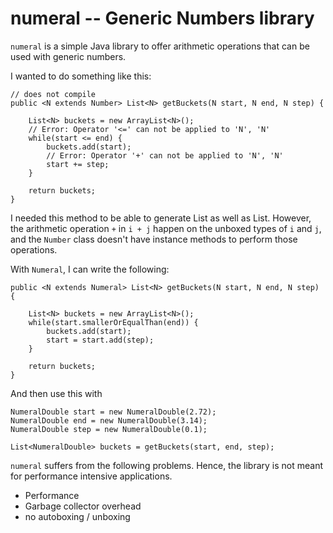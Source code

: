 numeral -- Generic Numbers library
==================================

`numeral` is a simple Java library to offer arithmetic operations that can be used with generic numbers.

I wanted to do something like this:

    // does not compile
    public <N extends Number> List<N> getBuckets(N start, N end, N step) {
        
        List<N> buckets = new ArrayList<N>();
        // Error: Operator '<=' can not be applied to 'N', 'N'
        while(start <= end) {
            buckets.add(start);
            // Error: Operator '+' can not be applied to 'N', 'N'
            start += step;
        }
        
        return buckets;
    }

I needed this method to be able to generate List<Double> as well as List<Long>. However, the arithmetic operation `+`
in `i + j` happen on the unboxed types of `i` and `j`, and the `Number` class doesn't have instance methods to 
perform those operations.

With `Numeral`, I can write the following:

    public <N extends Numeral> List<N> getBuckets(N start, N end, N step) {
        
        List<N> buckets = new ArrayList<N>();
        while(start.smallerOrEqualThan(end)) {
            buckets.add(start);
            start = start.add(step);
        }
        
        return buckets;
    }
    
And then use this with
    
    NumeralDouble start = new NumeralDouble(2.72);
    NumeralDouble end = new NumeralDouble(3.14);
    NumeralDouble step = new NumeralDouble(0.1);
    
    List<NumeralDouble> buckets = getBuckets(start, end, step);


`numeral` suffers from the following problems. Hence, the library is not meant for performance intensive applications.

  * Performance
  * Garbage collector overhead
  * no autoboxing / unboxing

